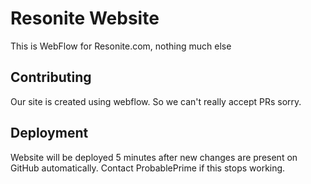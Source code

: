 ﻿# Resonite Website
This is WebFlow for Resonite.com, nothing much else

## Contributing

Our site is created using webflow. So we can't really accept PRs sorry.

## Deployment

Website will be deployed 5 minutes after new changes are present on GitHub automatically. Contact ProbablePrime if this stops working. 
